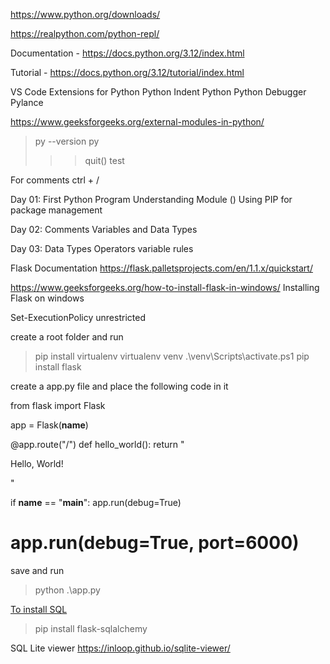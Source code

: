 https://www.python.org/downloads/

https://realpython.com/python-repl/

Documentation - https://docs.python.org/3.12/index.html

Tutorial - https://docs.python.org/3.12/tutorial/index.html

VS Code Extensions for Python
Python Indent
Python
Python Debugger
Pylance

https://www.geeksforgeeks.org/external-modules-in-python/

> py --version
> py
>
> > > quit()
> > > test

For comments
ctrl + /

Day 01:
First Python Program
Understanding Module ()
Using PIP for package management

Day 02:
Comments
Variables and Data Types

Day 03:
Data Types
Operators
variable rules

Flask Documentation
https://flask.palletsprojects.com/en/1.1.x/quickstart/

https://www.geeksforgeeks.org/how-to-install-flask-in-windows/
Installing Flask on windows

Set-ExecutionPolicy unrestricted


create a root folder and run
>pip install virtualenv
>virtualenv venv
.\venv\Scripts\activate.ps1 
>pip install flask

create a app.py file and place the following code in it

from flask import Flask

app = Flask(__name__)


@app.route("/")
def hello_world():
    return "<p>Hello, World!</p>"


if __name__ == "__main__":
    app.run(debug=True)
   # app.run(debug=True, port=6000)
   
save and run 
>python .\app.py

[To install SQL](https://flask-sqlalchemy.palletsprojects.com/en/3.1.x/)

>pip install flask-sqlalchemy

SQL Lite viewer
https://inloop.github.io/sqlite-viewer/